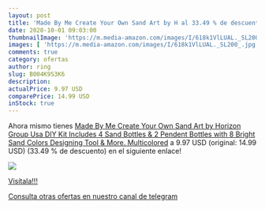 ```yaml
---
layout: post
title: 'Made By Me Create Your Own Sand Art by H al 33.49 % de descuento'
date: 2020-10-01 09:03:00
thumbnailImage: 'https://m.media-amazon.com/images/I/618k1VlLUAL._SL200_.jpg'
images: [ 'https://m.media-amazon.com/images/I/618k1VlLUAL._SL200_.jpg' ]
comments: true
category: ofertas
author: ring
slug: B004K9S3K6
description:
actualPrice: 9.97 USD
comparePrice: 14.99 USD
inStock: true
---
```


Ahora mismo tienes [Made By Me Create Your Own Sand Art by Horizon Group Usa  DIY Kit Includes 4 Sand Bottles & 2 Pendent Bottles with 8 Bright Sand Colors  Designing Tool & More. Multicolored](https://www.amazon.com/dp/B004K9S3K6/?tag=redken08-20) a 9.97 USD (original: 14.99 USD) (33.49 %  de descuento) en el siguiente enlace!

[![](https://m.media-amazon.com/images/I/618k1VlLUAL._SL200_.jpg)](https://www.amazon.com/dp/B004K9S3K6/?tag=redken08-20)

[Visítala!!!](https://www.amazon.com/dp/B004K9S3K6/?tag=redken08-20)

[Consulta otras ofertas en nuestro canal de telegram](https://t.me/s/ofertas25)

